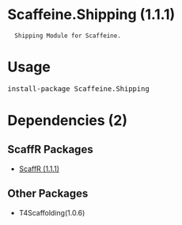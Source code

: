 ﻿Scaffeine.Shipping (1.1.1)
======

      Shipping Module for Scaffeine.
    
Usage
======
<pre>install-package Scaffeine.Shipping</pre>
Dependencies (2)
=====

ScaffR Packages
------
* [ScaffR (1.1.1)](https://github.com/wcpro/ScaffR/tree/master/src/ScaffR)

Other Packages
------
* T4Scaffolding(1.0.6)
